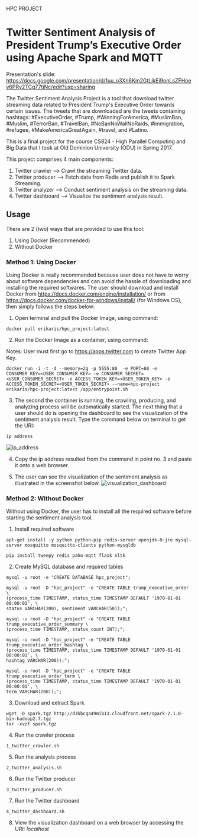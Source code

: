 HPC PROJECT

# Twitter Sentiment Analysis of President Trump’s Executive Order using Apache Spark and MQTT

Presentation's slide: https://docs.google.com/presentation/d/1uu_o3Xn6Km2GtLikEi9pnLsZFHoev6PRy2TCq77tjNc/edit?usp=sharing

The Twitter Sentiment Analysis Project is a tool that download twitter streaming data related to President Trump's Executive Order towards certain issues.
The tweets that are downloaded are the tweets containing hashtags: \#ExecutiveOrder, \#Trump, \#WinningForAmerica, \#MuslimBan, \#Muslim, \#TerrorBan, \#TravelBan, \#NoBanNoWallNoRaids, \#immigration, \#refugee, \#MakeAmericaGreatAgain, \#travel, and \#Latino.

This is a final project for the course CS824 - High Parallel Computing and Big Data that I took at Old Dominion University (ODU) in Spring 2017.

This project comprises 4 main components:
1. Twitter crawler    --> Crawl the streaming Twitter data.
2. Twitter producer   --> Fetch data from Redis and publish it to Spark Streaming.
3. Twitter analyzer   --> Conduct sentiment analysis on the streaming data.
4. Twitter dashboard  --> Visualize the sentiment analysis result.

## Usage
There are 2 (two) ways that are provided to use this tool:
1. Using Docker (Recommended)
2. Without Docker

### Method 1: Using Docker
Using Docker is really recommended because user does not have to worry about software dependencies and can avoid the hassle of downloading and installing the required softwares.
The user should download and install Docker from https://docs.docker.com/engine/installation/ or from https://docs.docker.com/docker-for-windows/install/ (for Windows OS), then simply follows the steps below:

1. Open terminal and pull the Docker Image, using command:
```
docker pull erikaris/hpc_project:latest
```

2. Run the Docker Image as a container, using command: 

Notes: User must first go to https://apps.twitter.com to create Twitter App Key. 
```
docker run -i -t -d --memory=2g -p 5555:80  -e PORT=80 -e CONSUMER_KEY=<USER_CONSUMER_KEY> -e CONSUMER_SECRET=<USER_CONSUMER_SECRET> -e ACCESS_TOKEN_KEY=<USER_TOKEN_KEY> -e ACCESS_TOKEN_SECRET=<USER_TOKEN_SECRET> --name=hpc-project erikaris/hpc-project:latest /app/entrypoint.sh
```

3. The second the container is running, the crawling, producing, and analyzing process will be automatically started. The next thing that a user should do is opening the dashboard to see the visualization of the sentiment analysis result.
Type the command below on terminal to get the URI:
```
ip address
```
![ip_address](https://cloud.githubusercontent.com/assets/16355740/25354181/0c57ba34-2900-11e7-9478-119be7ba2fe7.png)

4. Copy the ip address resulted from the command in point no. 3 and paste it onto a web browser.

5. The user can see the visualization of the sentiment analysis as illustrated in the screenshot below.
![visualization_dashboard](https://cloud.githubusercontent.com/assets/16355740/25354542/4b8ecac0-2901-11e7-998d-9424cbbc9567.png)


### Method 2: Without Docker
Without using Docker, the user has to install all the required software before starting the sentiment analysis tool.

1. Install required software
```
apt-get install -y python python-pip redis-server openjdk-8-jre mysql-server mosquitto mosquitto-clients python-mysqldb
```

```
pip install tweepy redis paho-mqtt flask nltk
```

2. Create MySQL database and required tables
```
mysql -u root -e "CREATE DATABASE hpc_project";
```

```
mysql -u root -D "hpc_project" -e "CREATE TABLE trump_executive_order \
(process_time TIMESTAMP, status_time TIMESTAMP DEFAULT '1970-01-01 00:00:01', \
status VARCHAR(200), sentiment VARCHAR(50));";
```

```
mysql -u root -D "hpc_project" -e "CREATE TABLE trump_executive_order_summary \
(process_time TIMESTAMP, status_count INT);";
```

```
mysql -u root -D "hpc_project" -e "CREATE TABLE trump_executive_order_hashtag \
(process_time TIMESTAMP, status_time TIMESTAMP DEFAULT '1970-01-01 00:00:01', \
hashtag VARCHAR(200));";
```

```
mysql -u root -D "hpc_project" -e "CREATE TABLE trump_executive_order_term \
(process_time TIMESTAMP, status_time TIMESTAMP DEFAULT '1970-01-01 00:00:01', \
term VARCHAR(200));";
```

3. Download and extract Spark
```
wget -O spark.tgz http://d3kbcqa49mib13.cloudfront.net/spark-2.1.0-bin-hadoop2.7.tgz
tar -xvzf spark.tgz
```

4. Run the crawler process
```
1_twitter_crawler.sh
```

5. Run the analysis process
```
2_twitter_analysis.sh
```

6. Run the Twitter producer
```
3_twitter_producer.sh
```

7. Run the Twitter dashboard
```
4_twitter_dashboard.sh
```
8. View the visualization dashboard on a web browser by accessing the URI: *localhost*
